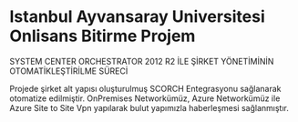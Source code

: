 # Istanbul Ayvansaray Universitesi Onlisans Bitirme Projem
 SYSTEM CENTER ORCHESTRATOR 2012 R2 İLE ŞİRKET YÖNETİMİNİN OTOMATİKLEŞTİRİLME SÜRECİ

Projede şirket alt yapısı oluşturulmuş SCORCH Entegrasyonu sağlanarak otomatize edilmiştir. OnPremises Networkümüz, Azure Networkümüz ile Azure Site to Site Vpn yapılarak bulut yapımızla haberleşmesi sağlanmıştır. 
